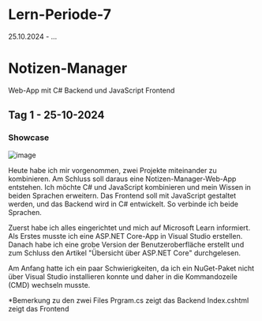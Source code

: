 # Lern-Periode-7

25.10.2024 - ...

# Notizen-Manager
Web-App mit C# Backend und JavaScript Frontend

## Tag 1 - 25-10-2024

### Showcase
![image](https://github.com/user-attachments/assets/0f6c352d-e84c-4b1d-a60a-d1d25cc8b78e)

Heute habe ich mir vorgenommen, zwei Projekte miteinander zu kombinieren. Am Schluss soll daraus eine Notizen-Manager-Web-App entstehen. Ich möchte C# und JavaScript kombinieren und mein Wissen in beiden Sprachen erweitern. Das Frontend soll mit JavaScript gestaltet werden, und das Backend wird in C# entwickelt. So verbinde ich beide Sprachen.

Zuerst habe ich alles eingerichtet und mich auf Microsoft Learn informiert. Als Erstes musste ich eine ASP.NET Core-App in Visual Studio erstellen. Danach habe ich eine grobe Version der Benutzeroberfläche erstellt und zum Schluss den Artikel "Übersicht über ASP.NET Core" durchgelesen.

Am Anfang hatte ich ein paar Schwierigkeiten, da ich ein NuGet-Paket nicht über Visual Studio installieren konnte und daher in die Kommandozeile (CMD) wechseln musste.

*Bemerkung zu den zwei Files
Prgram.cs zeigt das Backend
Index.cshtml zeigt das Frontend
